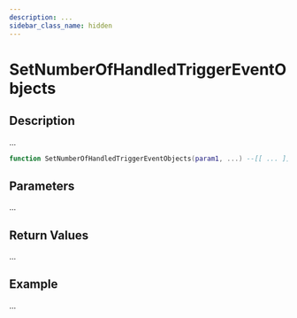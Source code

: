 ```yaml
---
description: ...
sidebar_class_name: hidden
---
```


# SetNumberOfHandledTriggerEventObjects

## Description

...

```lua
function SetNumberOfHandledTriggerEventObjects(param1, ...) --[[ ... ]] end
```

## Parameters

...

## Return Values

...

## Example

...

